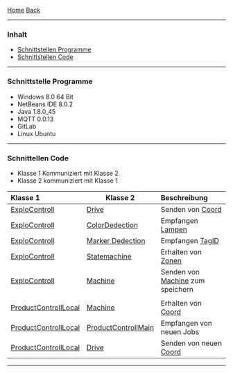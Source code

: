 [Home](home) [Back](KonzeptFL)  

----------

### Inhalt ###
- <a href="#sp">Schnittstellen Programme</a>
- <a href="#sc">Schnittstellen Code</a>

----------

### <a name="sp">Schnittstelle Programme</a> ###

- Windows 8.0 64 Bit  
- NetBeans IDE 8.0.2  
- Java 1.8.0_45  
- MQTT 0.0.13  
- GitLab  
- Linux Ubuntu


----------

### <a name="sc">Schnittellen Code</a> ###

- Klasse 1 Kommuniziert mit Klasse 2  
- Klasse 2 kommuniziert mit Klasse 1  

| Klasse 1| Klasse 2| Beschreibung|  
| :------- | --- | :---- |
| [ExploControll](ExploControll)| [Drive](Drive)| Senden von [Coord](Coord)|
| [ExploControll](ExploControll)| [ColorDedection](ColorDetection)| Empfangen [Lampen](Lamps)|
| [ExploControll](ExploControll)| [Marker Dedection](Markerdetection_Markercoordinates)| Empfangen [TagID](Markerdetection_Markercoordinates)|
| [ExploControll](ExploControll)|[Statemachine](StateMachine)|Erhalten von [Zonen](Zones)|
| [ExploControll](ExploControll)|[Machine](Machine)|Senden von [Machine](Machine) zum speichern|
||||
|[ProductControllLocal](ProductControllLocal)|[Machine](Machine)|Erhalten von [Coord](Coord)|
|[ProductControllLocal](ProductControllLocal)|[ProductControllMain](ProductControllMain)|Empfangen von neuen Jobs|
|[ProductControllLocal](ProductControllLocal)|[Drive](Drive)|Senden von neuen [Coord](Coord)|



----------